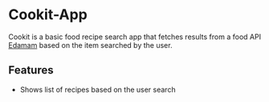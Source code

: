 # Cookit-App

Cookit is a basic food recipe search app that fetches results from a food API [Edamam](https://www.edamam.com/) based on the item searched by the user.

## Features
- Shows list of recipes based on the user search
